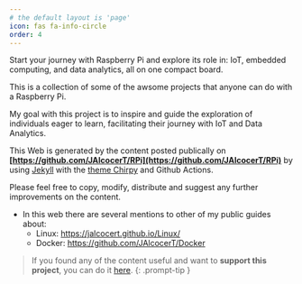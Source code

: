 ```yaml
---
# the default layout is 'page'
icon: fas fa-info-circle
order: 4
---
```


Start your journey with Raspberry Pi and explore its role in: IoT, embedded computing, and data analytics, all on one compact board.

This is a collection of some of the awsome projects that anyone can do with a Raspberry Pi.

My goal with this project is to inspire and guide the exploration of individuals eager to learn, facilitating their journey with IoT and Data Analytics.

This Web is generated by the content posted publically on **[https://github.com/JAlcocerT/RPi](https://github.com/JAlcocerT/RPi)** by using [Jekyll](https://fossengineer.com//jekyll-ssg-selfhosting-static-website) with the [theme Chirpy](https://github.com/cotes2020/jekyll-theme-chirpy) and Github Actions.

Please feel free to copy, modify, distribute and suggest any further improvements on the content.

* In this web there are several mentions to other of my public guides about:
    * Linux: <https://jalcocert.github.io/Linux/>
    * Docker: <https://github.com/JAlcocerT/Docker>


> If you found any of the content useful and want to **support this project**, you can do it [here](https://www.buymeacoffee.com/fossengineer).
{: .prompt-tip }